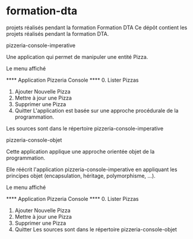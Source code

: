 # formation-dta
projets réalisés pendant la formation
Formation DTA
Ce dépôt contient les projets réalisés pendant la formation DTA.

pizzeria-console-imperative

Une application qui permet de manipuler une entité Pizza.

Le menu affiché

**** Application Pizzeria Console ****
0. Lister Pizzas
1. Ajouter Nouvelle Pizza
2. Mettre à jour une Pizza
3. Supprimer une Pizza
4. Quitter
L'application est basée sur une approche procédurale de la programmation.

Les sources sont dans le répertoire pizzeria-console-imperative

pizzeria-console-objet

Cette application applique une approche orientée objet de la programmation.

Elle réécrit l'application pizzeria-console-imperative en appliquant les principes objet (encapsulation, héritage, polymorphisme, ...).

Le menu affiché

**** Application Pizzeria Console ****
0. Lister Pizzas
1. Ajouter Nouvelle Pizza
2. Mettre à jour une Pizza
3. Supprimer une Pizza
4. Quitter
Les sources sont dans le répertoire pizzeria-console-objet
